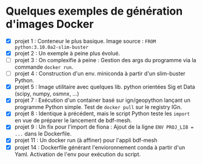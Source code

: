 # Quelques exemples de génération d'images Docker

  - [x] projet 1 : Conteneur le plus basique. Image source : `FROM python:3.10.0a2-slim-buster`
  - [x] projet 2 : Un exemple à peine plus évolué.
  - [ ] projet 3 : On complexifie à peine : Gestion des args du programme via la commande `docker run`.
  - [ ] projet 4 : Construction d'un env. miniconda à partir d'un slim-buster Python.
  - [x] projet 5 : Image utilitaire avec quelques lib. python orientées Sig et Data (scipy, numpy, osmnx, ...)
  - [x] projet 7 : Exécution d'un container basé sur igո/geopythoո lançant un programme Python simple. Test de `docker pull` sur le registry IGո.
  - [x] projet 8 : Identique à précédent, mais le script Python teste les `import` en vue de préparer le lancement de bdf-mesh.
  - [x] projet 9 : Un fix pour l'import de fiona : Ajout de la ligne `ENV PROJ_LIB = ...` dans le Dockerfile.
  - [x] projet 11 : Un docker run (à affiner) pour l'appli bdf-mesh
  - [x] projet 14 : Dockerfile générant l'envioronnement conda à partir d'un Yaml. Activation de l'env pour exécution du script. 
